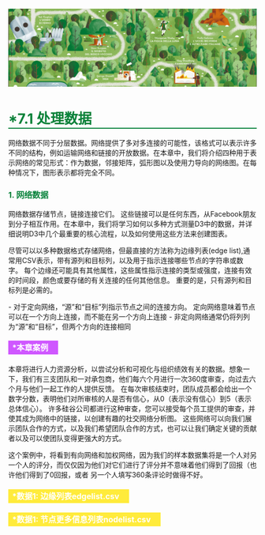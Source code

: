 ![PNG](/asset/img/banner1.png)

<h1 style='border-bottom:2px solid #07823A;color:#07823A;'>*7.1 处理数据</h1>
网络数据不同于分层数据。网络提供了多对多连接的可能性，该格式可以表示许多不同的结构，例如运输网络和链接的开放数据。在本章中，我们将介绍四种用于表示网络的常见形式：作为数据，邻接矩阵，弧形图以及使用力导向的网络图。在每种情况下，图形表示都将完全不同。

### <p style='color:#07823A' id='step1'>1. 网络数据</p>
<p>网络数据存储节点，链接连接它们。 这些链接可以是任何东西，从Facebook朋友到分子相互作用。在本章中，我们将学习如何以多种方式测量D3中的数据，并详细说明D3中几个最重要的核心流程，以及如何使用这些方法来创建图表。</p>

<p>尽管可以以多种数据格式存储网络，但最直接的方法称为边缘列表(edge list),通常用CSV表示，带有源列和目标列，以及用于指示连接哪些节点的字符串或数字。 每个边缘还可能具有其他属性，这些属性指示连接的类型或强度，连接有效的时间段，颜色或要存储的有关连接的任何其他信息。 重要的是，只有源列和目标列是必需的。</p>
- 对于定向网络，“源”和“目标”列指示节点之间的连接方向。 定向网络意味着节点可以在一个方向上连接，而不能在另一个方向上连接
- 非定向网络通常仍将列列为“源”和“目标”，但两个方向的连接相同

#### <label style='background:#CF57FF;color:#fff;font-size:16px;display:inline-block;line-height:22px;padding:3px 20px 3px 8px;'>*本章案例</label>

<p>本章将进行人力资源分析，以尝试分析和可视化与组织绩效有关的数据。想象一下，我们有三支团队和一对承包商，他们每六个月进行一次360度审查，向过去六个月与他们一起工作的人提供反馈。 在每次审核结束时，团队成员都会给出一个数字分数，表明他们对所审核的人是否有信心，从0（表示没有信心）到5（表示总体信心）。 许多硅谷公司都进行这种审查，您可以接受每个员工提供的审查，并使其成为网络中的链接，以创建有趣的社交网络分析图。 这些网络可以向我们展示团队合作的方式，以及我们希望团队合作的方式，也可以让我们确定关键的贡献者以及可以使团队变得更强大的方式。</p>
<p>这个案例中，将看到有向网络和加权网络，因为我们的样本数据集将是一个人对另一个人的评分，而仅仅因为他们对它们进行了评分并不意味着他们得到了回报（也许他们得到了0回报，或者 另一个人填写360条评论时做得不好。</p>

#### <label style='background:#ffeb3b;color:#fff;font-size:16px;display:inline-block;line-height:22px;padding:3px 20px 3px 8px;'>*数据1: 边缘列表edgelist.csv</label>
#### <label style='background:#ffeb3b;color:#fff;font-size:16px;display:inline-block;line-height:22px;padding:3px 20px 3px 8px;'>*数据1: 节点更多信息列表nodelist.csv</label>
